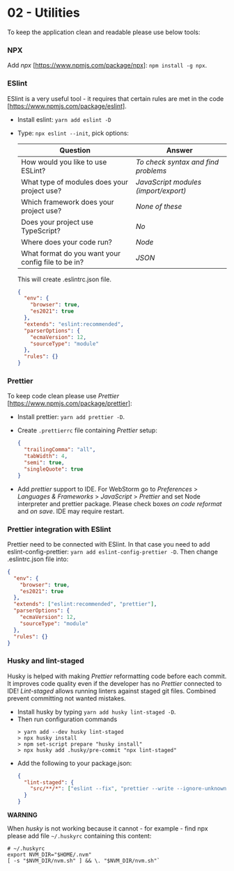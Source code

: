 # 02 - Utilities

To keep the application clean and readable please use below tools:

### NPX

Add _npx_ [https://www.npmjs.com/package/npx]: `npm install -g npx`.

### ESlint

ESlint is a very useful tool - it requires that certain rules are met in the code [https://www.npmjs.com/package/eslint].

- Install eslint: `yarn add eslint -D`
- Type: `npx eslint --init`, pick options:

  | Question                                           | Answer                               |
  | -------------------------------------------------- | ------------------------------------ |
  | How would you like to use ESLint?                  | _To check syntax and find problems_  |
  | What type of modules does your project use?        | _JavaScript modules (import/export)_ |
  | Which framework does your project use?             | _None of these_                      |
  | Does your project use TypeScript?                  | _No_                                 |
  | Where does your code run?                          | _Node_                               |
  | What format do you want your config file to be in? | _JSON_                               |

  This will create .eslintrc.json file.

  ```json
  {
    "env": {
      "browser": true,
      "es2021": true
    },
    "extends": "eslint:recommended",
    "parserOptions": {
      "ecmaVersion": 12,
      "sourceType": "module"
    },
    "rules": {}
  }
  ```

### Prettier

To keep code clean please use _Prettier_ [https://www.npmjs.com/package/prettier]:

- Install prettier: `yarn add prettier -D`.
- Create `.prettierrc` file containing _Prettier_ setup:

  ```json
  {
    "trailingComma": "all",
    "tabWidth": 4,
    "semi": true,
    "singleQuote": true
  }
  ```

- Add _prettier_ support to IDE. For WebStorm go to _Preferences_ > _Languages & Frameworks_ > _JavaScript_ > _Prettier_ and set Node interpreter and prettier package. Please check boxes _on code reformat_ and _on save_. IDE may require restart.

### Prettier integration with ESlint

Prettier need to be connected with ESlint. In that case you need to add eslint-config-prettier: `yarn add eslint-config-prettier -D`. Then change .eslintrc.json file into:

```json
{
  "env": {
    "browser": true,
    "es2021": true
  },
  "extends": ["eslint:recommended", "prettier"],
  "parserOptions": {
    "ecmaVersion": 12,
    "sourceType": "module"
  },
  "rules": {}
}
```

### Husky and lint-staged

Husky is helped with making _Prettier_ reformatting code before each commit. It improves code quality even if the developer has no _Prettier_ connected to IDE! _Lint-staged_ allows running linters against staged git files. Combined prevent committing not wanted mistakes.

- Install husky by typing `yarn add husky lint-staged -D`.
- Then run configuration commands
  ```shell
  > yarn add --dev husky lint-staged
  > npx husky install
  > npm set-script prepare "husky install"
  > npx husky add .husky/pre-commit "npx lint-staged"
  ```
- Add the following to your package.json:
  ```json
  {
    "lint-staged": {
      "src/**/*": ["eslint --fix", "prettier --write --ignore-unknown"]
    }
  }
  ```

**WARNING**

When _husky_ is not working because it cannot - for example - find npx please add file `~/.huskyrc` containing this content:

```shell
# ~/.huskyrc
export NVM_DIR="$HOME/.nvm"
[ -s "$NVM_DIR/nvm.sh" ] && \. "$NVM_DIR/nvm.sh"`
```
